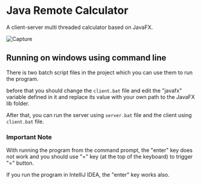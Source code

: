 # Java Remote Calculator
A client-server multi threaded calculator based on JavaFX.

![Capture](https://user-images.githubusercontent.com/60196448/108602373-d6ce0480-73b6-11eb-967a-f35aa36a2afa.PNG)

## Running on windows using command line

There is two batch script files in the project which you can use them to run the program.

before that you should change the `client.bat` file and edit the "javafx" variable defined in it and replace its value with your own path to the JavaFX lib folder.

After that, you can run the server using `server.bat` file and the client using `client.bat` file.

### Important Note

With running the program from the command prompt, the "enter" key does not work and you should use "=" key (at the top of the keyboard) to trigger "=" button.

If you run the program in IntelliJ IDEA, the "enter" key works also.

